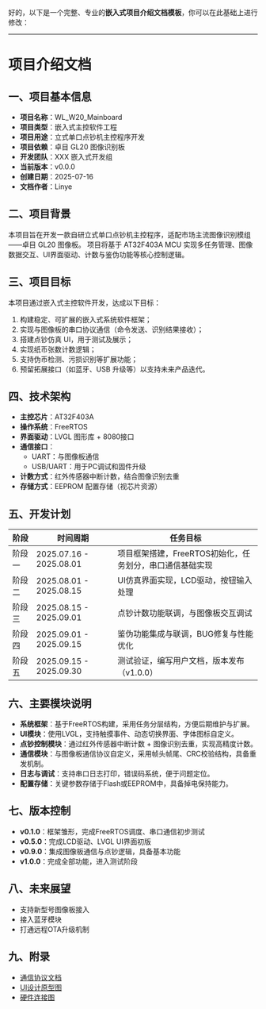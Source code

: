 好的，以下是一个完整、专业的**嵌入式项目介绍文档模板**，你可以在此基础上进行修改：

---

# 项目介绍文档

## 一、项目基本信息

* **项目名称**：WL\_W20\_Mainboard
* **项目类型**：嵌入式主控软件工程
* **项目用途**：立式单口点钞机主控程序开发
* **项目依赖**：卓目 GL20 图像识别板
* **开发团队**：XXX 嵌入式开发组
* **当前版本**：v0.0.0
* **创建日期**：2025-07-16
* **文档作者**：Linye

## 二、项目背景

本项目旨在开发一款自研立式单口点钞机主控程序，适配市场主流图像识别模组——卓目 GL20 图像板。
项目将基于 AT32F403A MCU 实现多任务管理、图像数据交互、UI界面驱动、计数与鉴伪功能等核心控制逻辑。

## 三、项目目标

本项目通过嵌入式主控软件开发，达成以下目标：

1. 构建稳定、可扩展的嵌入式系统软件框架；
2. 实现与图像板的串口协议通信（命令发送、识别结果接收）；
3. 搭建点钞仿真 UI，用于测试及展示；
4. 实现纸币张数计数逻辑；
5. 支持伪币检测、污损识别等扩展功能；
6. 预留拓展接口（如蓝牙、USB 升级等）以支持未来产品迭代。

## 四、技术架构

* **主控芯片**：AT32F403A
* **操作系统**：FreeRTOS
* **界面驱动**：LVGL 图形库 + 8080接口
* **通信接口**：
  * UART：与图像板通信
  * USB/UART：用于PC调试和固件升级
* **计数方式**：红外传感器中断计数，结合图像识别去重
* **存储方式**：EEPROM 配置存储（视芯片资源）

## 五、开发计划

| 阶段  | 时间周期                    | 任务目标                             |
| --- | ----------------------- | -------------------------------- |
| 阶段一 | 2025.07.16 - 2025.08.01 | 项目框架搭建，FreeRTOS初始化，任务划分，串口通信基础实现 |
| 阶段二 | 2025.08.01 - 2025.08.15 | UI仿真界面实现，LCD驱动，按钮输入处理            |
| 阶段三 | 2025.08.15 - 2025.09.01 | 点钞计数功能联调，与图像板交互调试                |
| 阶段四 | 2025.09.01 - 2025.09.15 | 鉴伪功能集成与联调，BUG修复与性能优化             |
| 阶段五 | 2025.09.15 - 2025.09.30 | 测试验证，编写用户文档，版本发布（v1.0.0）         |

## 六、主要模块说明

* **系统框架**：基于FreeRTOS构建，采用任务分层结构，方便后期维护与扩展。
* **UI模块**：使用LVGL，支持触摸事件、动态切换界面、字体图标自定义。
* **点钞控制模块**：通过红外传感器中断计数 + 图像识别去重，实现高精度计数。
* **通信模块**：与图像板通信协议自定义，采用帧头帧尾、CRC校验结构，具备重发机制。
* **日志与调试**：支持串口日志打印，错误码系统，便于问题定位。
* **配置存储**：关键参数存储于Flash或EEPROM中，具备掉电保持能力。

## 七、版本控制

* **v0.1.0**：框架雏形，完成FreeRTOS调度、串口通信初步测试
* **v0.5.0**：完成LCD驱动、LVGL UI界面初版
* **v0.9.0**：集成图像板通信与点钞逻辑，具备基本功能
* **v1.0.0**：完成全部功能，进入测试阶段

## 八、未来展望

* 支持新型号图像板接入
* 接入蓝牙模块
* 打通远程OTA升级机制

## 九、附录

* [通信协议文档](./docs/uart_protocol.md)
* [UI设计原型图](./docs/ui_mockup.png)
* [硬件连接图](./docs/hw_connection.pdf)
